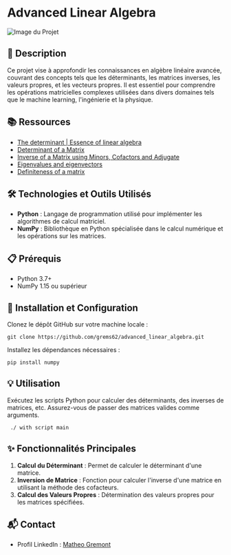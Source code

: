 # Advanced Linear Algebra

![Image du Projet](https://th.bing.com/th/id/OIP.CF5ZIqXwFn4DQLUXHcAg6AHaE8?rs=1&pid=ImgDetMain)

## 📝 Description
Ce projet vise à approfondir les connaissances en algèbre linéaire avancée, couvrant des concepts tels que les déterminants, les matrices inverses, les valeurs propres, et les vecteurs propres. Il est essentiel pour comprendre les opérations matricielles complexes utilisées dans divers domaines tels que le machine learning, l'ingénierie et la physique.

## 📚 Ressources
- [The determinant | Essence of linear algebra](https://lien_vers_la_ressource)
- [Determinant of a Matrix](https://lien_vers_la_ressource)
- [Inverse of a Matrix using Minors, Cofactors and Adjugate](https://lien_vers_la_ressource)
- [Eigenvalues and eigenvectors](https://lien_vers_la_ressource)
- [Definiteness of a matrix](https://lien_vers_la_ressource)

## 🛠️ Technologies et Outils Utilisés
- **Python** : Langage de programmation utilisé pour implémenter les algorithmes de calcul matriciel.
- **NumPy** : Bibliothèque en Python spécialisée dans le calcul numérique et les opérations sur les matrices.

## 📋 Prérequis
- Python 3.7+
- NumPy 1.15 ou supérieur

## 🚀 Installation et Configuration
Clonez le dépôt GitHub sur votre machine locale :
```
git clone https://github.com/grems62/advanced_linear_algebra.git
```
Installez les dépendances nécessaires :
```
pip install numpy
```

## 💡 Utilisation
Exécutez les scripts Python pour calculer des déterminants, des inverses de matrices, etc. Assurez-vous de passer des matrices valides comme arguments.
```
 ./ with script main
```

## ✨ Fonctionnalités Principales
1. **Calcul du Déterminant** : Permet de calculer le déterminant d'une matrice.
2. **Inversion de Matrice** : Fonction pour calculer l'inverse d'une matrice en utilisant la méthode des cofacteurs.
3. **Calcul des Valeurs Propres** : Détermination des valeurs propres pour les matrices spécifiées.

## 📬 Contact
- Profil LinkedIn : [Matheo Gremont](https://www.linkedin.com/in/matheo-gremont-aa0b41251/)
